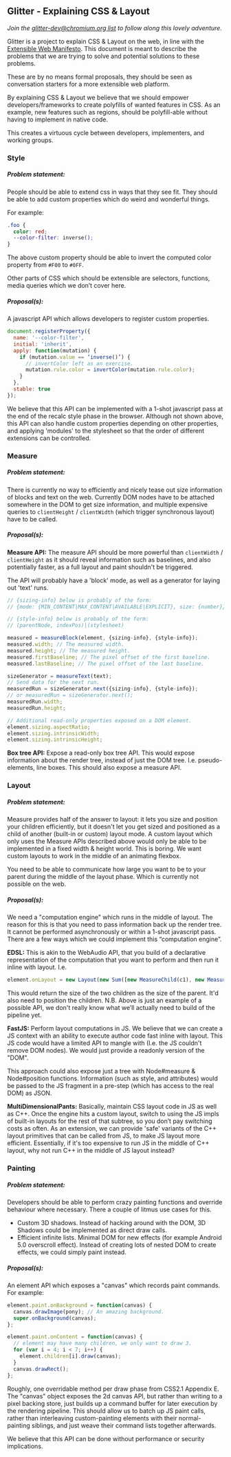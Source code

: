 ## Glitter - Explaining CSS & Layout

*Join the [glitter-dev@chromium.org list](https://groups.google.com/a/chromium.org/forum/#!forum/glitter-dev) to follow along this lovely adventure.*

Glitter is a project to explain CSS & Layout on the web, in line with the
[Extensible Web Manifesto](http://extensiblewebmanifesto.org/). This document is
meant to describe the problems that we are trying to solve and potential
solutions to these problems.

These are by no means formal proposals, they should be seen as conversation
starters for a more extensible web platform.

By explaining CSS & Layout we believe that we should empower
developers/frameworks to create polyfills of wanted features in CSS. As an
example, new features such as regions, should be polyfill-able without having
to implement in native code.

This creates a virtuous cycle between developers, implementers, and working
groups.


### Style
##### Problem statement:
People should be able to extend css in ways that they see fit.
They should be able to add custom properties which do weird and wonderful
things.

For example:

```css
.foo {
  color: red;
  --color-filter: inverse();
}
```

The above custom property should be able to invert the computed color property
from `#F00` to `#0FF`.

Other parts of CSS which should be extensible are selectors, functions, media
queries which we don’t cover here.

##### Proposal(s):
A javascript API which allows developers to register custom properties. 

```javascript
document.registerProperty({
  name: '--color-filter',
  initial: 'inherit',
  apply: function(mutation) {
    if (mutation.value == ‘inverse()’) {
      // invertColor left as an exercise.
      mutation.rule.color = invertColor(mutation.rule.color);
    }
  },
  stable: true
});
```

We believe that this API can be implemented with a 1-shot javascript pass at the
end of the recalc style phase in the browser. Although not shown above, this API
can also handle custom properties depending on other properties, and applying
'modules' to the stylesheet so that the order of different extensions can be
controlled.


### Measure
##### Problem statement:

There is currently no way to efficiently and nicely tease out size information
of blocks and text on the web. Currently DOM nodes have to be attached somewhere
in the DOM to get size information, and multiple expensive queries to
`clientHeight` / `clientWidth` (which trigger synchronous layout) have to be
called.

##### Proposal(s):

**Measure API:** The measure API should be more powerful than `clientWidth` /
`clientHeight` as it should reveal information such as baselines, and also
potentially faster, as a full layout and paint shouldn't be triggered.

The API will probably have a 'block' mode, as well as a generator for laying out
'text' runs.

```javascript
// {sizing-info} below is probably of the form:
// {mode: {MIN_CONTENT|MAX_CONTENT|AVAILABLE|EXPLICIT}, size: {number}}

// {style-info} below is probably of the form:
// (parentNode, indexPos)|(stylesheet)

measured = measureBlock(element, {sizing-info}, {style-info});
measured.width; // The measured width.
measured.height; // The measured height.
measured.firstBaseline; // The pixel offset of the first baseline.
measured.lastBaseline; // The pixel offset of the last baseline.

sizeGenerator = measureText(text);
// Send data for the next run.
measuredRun = sizeGenerator.next({sizing-info}, {style-info});
// or measuredRun = sizeGenerator.next();
measuredRun.width;
measuredRun.height;

// Additional read-only properties exposed on a DOM element.
element.sizing.aspectRatio;
element.sizing.intrinsicWidth;
element.sizing.intrinsicHeight;
```

**Box tree API:** Expose a read-only box tree API. This would expose information
about the render tree, instead of just the DOM tree. I.e. pseudo-elements, line
boxes. This should also expose a measure API.


### Layout
##### Problem statement:

Measure provides half of the answer to layout: it lets you size and position
your children efficiently, but it doesn't let you get sized and positioned as a
child of another (built-in or custom) layout mode. A custom layout which only
uses the Measure APIs described above would only be able to be implemented in a
fixed width & height world. This is boring. We want custom layouts to work in
the middle of an animating flexbox.

You need to be able to communicate how large you want to be to your parent
during the middle of the layout phase. Which is currently not possible on the
web.

##### Proposal(s):
We need a "computation engine" which runs in the middle of layout. The reason
for this is that you need to pass information back up the render tree. It cannot
be performed asynchronously or within a 1-shot javascript pass. There are a few
ways which we could implement this “computation engine”.

**EDSL:** This is akin to the WebAudio API, that you build of a declarative
representation of the computation that you want to perform and then run it
inline with layout. I.e.

```javascript
element.onLayout = new Layout(new Sum([new MeasureChild(c1), new MeasureChild(c2)]));
```

This would return the size of the two children as the size of the parent. It'd
also need to position the children. N.B. Above is just an example of a possible
API, we don't really know what we’ll actually need to build of the pipeline yet.

**FastJS:** Perform layout computations in JS. We believe that we can create a
JS context with an ability to execute author code fast inline with layout. This
JS code would have a limited API to mangle with (I.e. the JS couldn't remove DOM
nodes). We would just provide a readonly version of the "DOM".

This approach could also expose just a tree with Node#measure & Node#position
functions. Information (such as style, and attributes) would be passed to the JS
fragment in a pre-step (which has access to the real DOM) as JSON.

**MultiDimensionalPants:** Basically, maintain CSS layout code in JS as well as
C++. Once the engine hits a custom layout, switch to using the JS impls of
built-in layouts for the rest of that subtree, so you don’t pay switching costs
as often. As an extension, we can provide 'safe' variants of the C++ layout
primitives that can be called from JS, to make JS layout more efficient.
Essentially, if it's too expensive to run JS in the middle of C++ layout, why
not run C++ in the middle of JS layout instead?


### Painting
##### Problem statement:

Developers should be able to perform crazy painting functions and override
behaviour where necessary. There a couple of litmus use cases for this.
* Custom 3D shadows. Instead of hacking around with the DOM, 3D Shadows could
be implemented as direct draw calls.
* Efficient infinite lists. Minimal DOM for
new effects (for example Android 5.0 overscroll effect). Instead of creating
lots of nested DOM to create effects, we could simply paint instead.

##### Proposal(s):
An element API which exposes a "canvas" which records paint commands. For
example:

```javascript
element.paint.onBackground = function(canvas) {
  canvas.drawImage(pony); // An amazing background.
  super.onBackground(canvas);
};

element.paint.onContent = function(canvas) {
  // element may have many children, we only want to draw 3.
  for (var i = 4; i < 7; i++) {
    element.children[i].draw(canvas);
  }
  canvas.drawRect();
};
```

Roughly, one overridable method per draw phase from CSS2.1 Appendix E. The
"canvas" object exposes the 2d canvas API, but rather than writing to a pixel
backing store, just builds up a command buffer for later execution by the
rendering pipeline. This should allow us to batch up JS paint calls, rather than
interleaving custom-painting elements with their normal-painting siblings, and
just weave their command lists together afterwards.

We believe that this API can be done without performance or security
implications.
